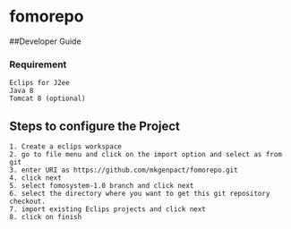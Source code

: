 # fomorepo
##Developer Guide

### Requirement

```
Eclips for J2ee
Java 8
Tomcat 8 (optional)
```

## Steps to configure the Project
```
1. Create a eclips workspace 
2. go to file menu and click on the import option and select as from git
3. enter URI as https://github.com/mkgenpact/fomorepo.git
4. click next 
5. select fomosystem-1.0 branch and click next
6. select the directory where you want to get this git repository checkout.
7. import existing Eclips projects and click next
8. click on finish

```
